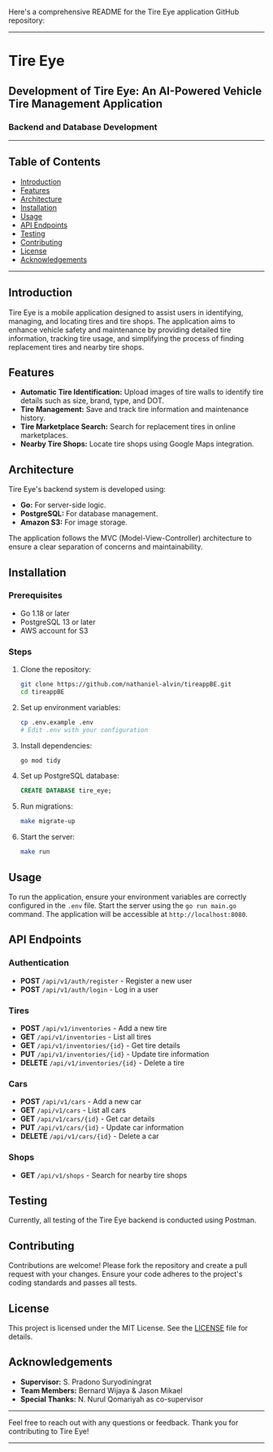 Here's a comprehensive README for the Tire Eye application GitHub repository:

---

# Tire Eye

## Development of Tire Eye: An AI-Powered Vehicle Tire Management Application

### Backend and Database Development

---

## Table of Contents

- [Introduction](#introduction)
- [Features](#features)
- [Architecture](#architecture)
- [Installation](#installation)
- [Usage](#usage)
- [API Endpoints](#api-endpoints)
- [Testing](#testing)
- [Contributing](#contributing)
- [License](#license)
- [Acknowledgements](#acknowledgements)

---

## Introduction

Tire Eye is a mobile application designed to assist users in identifying, managing, and locating tires and tire shops. The application aims to enhance vehicle safety and maintenance by providing detailed tire information, tracking tire usage, and simplifying the process of finding replacement tires and nearby tire shops. 

## Features

- **Automatic Tire Identification:** Upload images of tire walls to identify tire details such as size, brand, type, and DOT.
- **Tire Management:** Save and track tire information and maintenance history.
- **Tire Marketplace Search:** Search for replacement tires in online marketplaces.
- **Nearby Tire Shops:** Locate tire shops using Google Maps integration.

## Architecture

Tire Eye's backend system is developed using:
- **Go:** For server-side logic.
- **PostgreSQL:** For database management.
- **Amazon S3:** For image storage.

The application follows the MVC (Model-View-Controller) architecture to ensure a clear separation of concerns and maintainability.

## Installation

### Prerequisites

- Go 1.18 or later
- PostgreSQL 13 or later
- AWS account for S3

### Steps

1. Clone the repository:
    ```bash
    git clone https://github.com/nathaniel-alvin/tireappBE.git
    cd tireappBE
    ```

2. Set up environment variables:
    ```bash
    cp .env.example .env
    # Edit .env with your configuration
    ```

3. Install dependencies:
    ```bash
    go mod tidy
    ```

4. Set up PostgreSQL database:
    ```sql
    CREATE DATABASE tire_eye;
    ```

5. Run migrations:
    ```bash
    make migrate-up
    ```

6. Start the server:
    ```bash
    make run
    ```

## Usage

To run the application, ensure your environment variables are correctly configured in the `.env` file. Start the server using the `go run main.go` command. The application will be accessible at `http://localhost:8080`.

## API Endpoints

### Authentication
- **POST** `/api/v1/auth/register` - Register a new user
- **POST** `/api/v1/auth/login` - Log in a user

### Tires
- **POST** `/api/v1/inventories` - Add a new tire
- **GET** `/api/v1/inventories` - List all tires
- **GET** `/api/v1/inventories/{id}` - Get tire details
- **PUT** `/api/v1/inventories/{id}` - Update tire information
- **DELETE** `/api/v1/inventories/{id}` - Delete a tire

### Cars
- **POST** `/api/v1/cars` - Add a new car
- **GET** `/api/v1/cars` - List all cars
- **GET** `/api/v1/cars/{id}` - Get car details
- **PUT** `/api/v1/cars/{id}` - Update car information
- **DELETE** `/api/v1/cars/{id}` - Delete a car

### Shops
- **GET** `/api/v1/shops` - Search for nearby tire shops

## Testing

Currently, all testing of the Tire Eye backend is conducted using Postman.

## Contributing

Contributions are welcome! Please fork the repository and create a pull request with your changes. Ensure your code adheres to the project's coding standards and passes all tests.

## License

This project is licensed under the MIT License. See the [LICENSE](LICENSE) file for details.

## Acknowledgements

- **Supervisor:** S. Pradono Suryodiningrat
- **Team Members:** Bernard Wijaya & Jason Mikael
- **Special Thanks:** N. Nurul Qomariyah as co-supervisor

---

Feel free to reach out with any questions or feedback. Thank you for contributing to Tire Eye!

---
